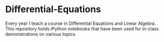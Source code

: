 # Differential-Equations
Every year I teach a course in Differential Equations and Linear Algebra. This repository holds iPython notebooks that have been used for in-class demonstrations on various topics. 
